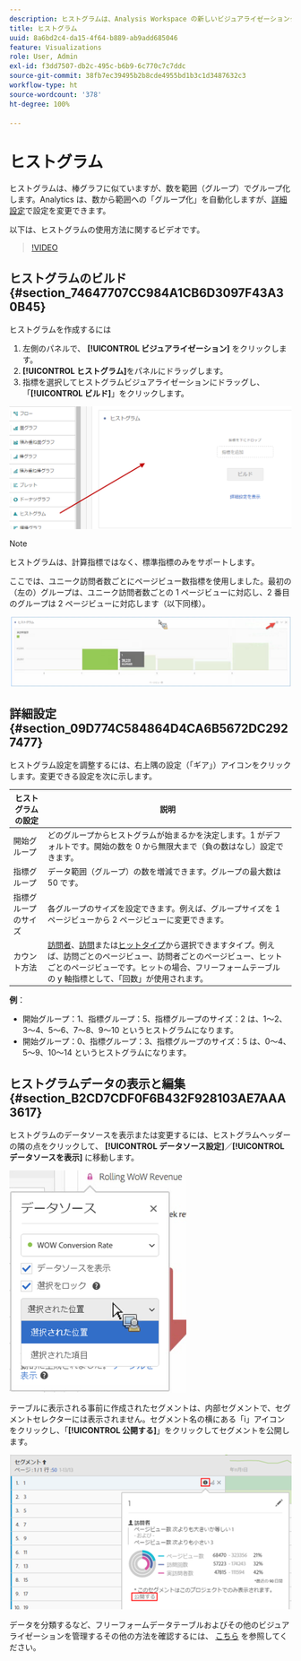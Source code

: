 ```yaml
---
description: ヒストグラムは、Analysis Workspace の新しいビジュアライゼーションタイプです。
title: ヒストグラム
uuid: 8a6bd2c4-da15-4f64-b889-ab9add685046
feature: Visualizations
role: User, Admin
exl-id: f3dd7507-db2c-495c-b6b9-6c770c7c7ddc
source-git-commit: 38fb7ec39495b2b8cde4955bd1b3c1d3487632c3
workflow-type: ht
source-wordcount: '378'
ht-degree: 100%

---
```


# ヒストグラム

ヒストグラムは、棒グラフに似ていますが、数を範囲（グループ）でグループ化します。Analytics は、数から範囲への「グループ化」を自動化しますが、[詳細設定](#section_09D774C584864D4CA6B5672DC2927477)で設定を変更できます。

以下は、ヒストグラムの使用方法に関するビデオです。

>[!VIDEO](https://video.tv.adobe.com/v/23725/?quality=12)

## ヒストグラムのビルド {#section_74647707CC984A1CB6D3097F43A30B45}

ヒストグラムを作成するには

1. 左側のパネルで、 **[!UICONTROL ビジュアライゼーション]** をクリックします。
1. **[!UICONTROL ヒストグラム]**&#x200B;をパネルにドラッグします。
1. 指標を選択してヒストグラムビジュアライゼーションにドラッグし、「**[!UICONTROL ビルド]**」をクリックします。

![](assets/histogram.png)

>[!NOTE]
>
>ヒストグラムは、計算指標ではなく、標準指標のみをサポートします。

ここでは、ユニーク訪問者数ごとにページビュー数指標を使用しました。最初の（左の）グループは、ユニーク訪問者数ごとの 1 ページビューに対応し、2 番目のグループは 2 ページビューに対応します（以下同様）。

![](assets/histogram2.png)

## 詳細設定 {#section_09D774C584864D4CA6B5672DC2927477}

ヒストグラム設定を調整するには、右上隅の設定（「ギア」）アイコンをクリックします。変更できる設定を次に示します。

| ヒストグラムの設定 | 説明 |
|---|---|
| 開始グループ | どのグループからヒストグラムが始まるかを決定します。1 がデフォルトです。開始の数を 0 から無限大まで（負の数はなし）設定できます。 |
| 指標グループ | データ範囲（グループ）の数を増減できます。グループの最大数は 50 です。 |
| 指標グループのサイズ | 各グループのサイズを設定できます。例えば、グループサイズを 1 ページビューから 2 ページビューに変更できます。 |
| カウント方法 | [訪問者](/help/components/metrics/unique-visitors.md)、[訪問](/help/components/metrics/visits.md)または[ヒットタイプ](/help/components/dimensions/hit-type.md)から選択できますタイプ。例えば、訪問ごとのページビュー、訪問者ごとのページビュー、ヒットごとのページビューです。ヒットの場合、フリーフォームテーブルの y 軸指標として、「回数」が使用されます。 |

<!--Russ or Meike - Check Hit Type link above. -->

**例**：

* 開始グループ：1、指標グループ：5、指標グループのサイズ：2 は、1～2、3～4、5～6、7～8、9～10 というヒストグラムになります。
* 開始グループ：0、指標グループ：3、指標グループのサイズ：5 は、0～4、5～9、10～14 というヒストグラムになります。

## ヒストグラムデータの表示と編集 {#section_B2CD7CDF0F6B432F928103AE7AAA3617}

ヒストグラムのデータソースを表示または変更するには、ヒストグラムヘッダーの隣の点をクリックして、 **[!UICONTROL データソース設定]**／**[!UICONTROL データソースを表示]** に移動します。

![](assets/manage-data-source.png)

テーブルに表示される事前に作成されたセグメントは、内部セグメントで、セグメントセレクターには表示されません。セグメント名の横にある「i」アイコンをクリックし、「**[!UICONTROL 公開する]**」をクリックしてセグメントを公開します。

![](assets/prebuilt_segments.png)

データを分類するなど、フリーフォームデータテーブルおよびその他のビジュアライゼーションを管理するその他の方法を確認するには、 [こちら](https://experienceleague.adobe.com/docs/analytics/analyze/analysis-workspace/visualizations/freeform-analysis-visualizations.html?lang=ja) を参照してください。
